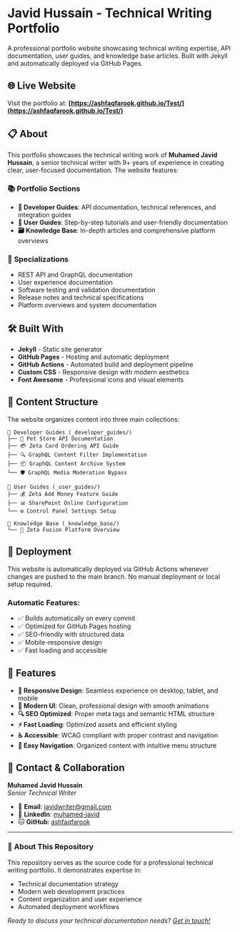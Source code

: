 # Javid Hussain - Technical Writing Portfolio

A professional portfolio website showcasing technical writing expertise, API documentation, user guides, and knowledge base articles. Built with Jekyll and automatically deployed via GitHub Pages.

## 🌐 Live Website

Visit the portfolio at: **[https://ashfaqfarook.github.io/Test/](https://ashfaqfarook.github.io/Test/)**

## 📋 About

This portfolio showcases the technical writing work of **Muhamed Javid Hussain**, a senior technical writer with 9+ years of experience in creating clear, user-focused documentation. The website features:

### 📚 **Portfolio Sections**
- **🔧 Developer Guides**: API documentation, technical references, and integration guides
- **👥 User Guides**: Step-by-step tutorials and user-friendly documentation  
- **🗃️ Knowledge Base**: In-depth articles and comprehensive platform overviews

### 💼 **Specializations**
- REST API and GraphQL documentation
- User experience documentation
- Software testing and validation documentation
- Release notes and technical specifications
- Platform overviews and system documentation

## 🛠 **Built With**

- **Jekyll** - Static site generator
- **GitHub Pages** - Hosting and automatic deployment
- **GitHub Actions** - Automated build and deployment pipeline
- **Custom CSS** - Responsive design with modern aesthetics
- **Font Awesome** - Professional icons and visual elements

## 📁 **Content Structure**

The website organizes content into three main collections:

```
📂 Developer Guides (_developer_guides/)
├── 🏪 Pet Store API Documentation
├── 💳 Zeta Card Ordering API Guide  
├── 🔍 GraphQL Content Filter Implementation
├── 📦 GraphQL Content Archive System
└── 🛡️ GraphQL Media Moderation Bypass

📂 User Guides (_user_guides/)
├── 💰 Zeta Add Money Feature Guide
├── 📊 SharePoint Online Configuration
└── ⚙️ Control Panel Settings Setup

📂 Knowledge Base (_knowledge_base/)
└── 🏦 Zeta Fusion Platform Overview
```

## 🚀 **Deployment**

This website is automatically deployed via GitHub Actions whenever changes are pushed to the main branch. No manual deployment or local setup required.

### **Automatic Features:**
- ✅ Builds automatically on every commit
- ✅ Optimized for GitHub Pages hosting  
- ✅ SEO-friendly with structured data
- ✅ Mobile-responsive design
- ✅ Fast loading and accessible

## 📱 **Features**

- **📱 Responsive Design**: Seamless experience on desktop, tablet, and mobile
- **🎨 Modern UI**: Clean, professional design with smooth animations
- **🔍 SEO Optimized**: Proper meta tags and semantic HTML structure
- **⚡ Fast Loading**: Optimized assets and efficient styling
- **♿ Accessible**: WCAG compliant with proper contrast and navigation
- **🧭 Easy Navigation**: Organized content with intuitive menu structure

## 💬 **Contact & Collaboration**

**Muhamed Javid Hussain**  
*Senior Technical Writer*

- 📧 **Email**: [javidwriter@gmail.com](mailto:javidwriter@gmail.com)
- 💼 **LinkedIn**: [muhamed-javid](https://www.linkedin.com/in/muhamed-javid/)
- 🐱 **GitHub**: [ashfaqfarook](https://github.com/ashfaqfarook)

---

### 📝 **About This Repository**

This repository serves as the source code for a professional technical writing portfolio. It demonstrates expertise in:
- Technical documentation strategy
- Modern web development practices  
- Content organization and user experience
- Automated deployment workflows

*Ready to discuss your technical documentation needs? [Get in touch!](mailto:javidwriter@gmail.com)*

